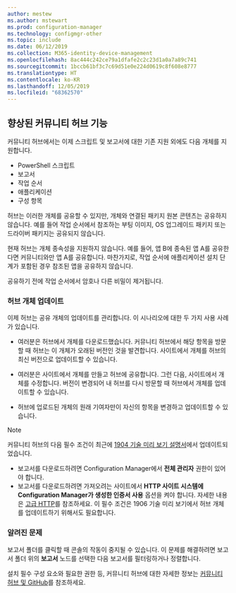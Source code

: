 ```yaml
---
author: mestew
ms.author: mstewart
ms.prod: configuration-manager
ms.technology: configmgr-other
ms.topic: include
ms.date: 06/12/2019
ms.collection: M365-identity-device-management
ms.openlocfilehash: 8ac444c242ce79a1dfafe2c2c23d1a0a7a89c741
ms.sourcegitcommit: 1bccb61bf3c7c69d51e0e224d0619c8f608e8777
ms.translationtype: HT
ms.contentlocale: ko-KR
ms.lasthandoff: 12/05/2019
ms.locfileid: "68362570"
---
```

## <a name="bkmk_hub"></a>향상된 커뮤니티 허브 기능

<!--4224401 & 3555935-->

커뮤니티 허브에서는 이제 스크립트 및 보고서에 대한 기존 지원 외에도 다음 개체를 지원합니다.  

- PowerShell 스크립트
- 보고서
- 작업 순서
- 애플리케이션
- 구성 항목  

허브는 이러한 개체를 공유할 수 있지만, 개체와 연결된 패키지 원본 콘텐츠는 공유하지 않습니다. 예를 들어 작업 순서에서 참조하는 부팅 이미지, OS 업그레이드 패키지 또는 드라이버 패키지는 공유되지 않습니다.

현재 허브는 개체 종속성을 지원하지 않습니다. 예를 들어, 앱 B에 종속된 앱 A를 공유한다면 커뮤니티와만 앱 A를 공유합니다. 마찬가지로, 작업 순서에 애플리케이션 설치 단계가 포함된 경우 참조된 앱을 공유하지 않습니다.

공유하기 전에 작업 순서에서 암호나 다른 비밀이 제거됩니다.

### <a name="updating-hub-objects"></a>허브 개체 업데이트

이제 허브는 공유 개체의 업데이트를 관리합니다. 이 시나리오에 대한 두 가지 사용 사례가 있습니다.

- 여러분은 허브에서 개체를 다운로드했습니다. 커뮤니티 허브에서 해당 항목을 방문할 때 허브는 이 개체가 오래된 버전인 것을 발견합니다. 사이트에서 개체를 허브의 최신 버전으로 업데이트할 수 있습니다.

- 여러분은 사이트에서 개체를 만들고 허브에 공유합니다. 그런 다음, 사이트에서 개체를 수정합니다. 버전이 변경되어 내 허브를 다시 방문할 때 허브에서 개체를 업데이트할 수 있습니다.

- 허브에 업로드된 개체의 원래 기여자만이 자신의 항목을 변경하고 업데이트할 수 있습니다.

> [!NOTE]
> 커뮤니티 허브의 다음 필수 조건이 최근에 [1904 기술 미리 보기 설명서](/sccm/core/get-started/2019/technical-preview-1904#community-hub-and-github)에서 업데이트되었습니다.
> - 보고서를 다운로드하려면 Configuration Manager에서 **전체 관리자** 권한이 있어야 합니다.
> - 보고서를 다운로드하려면 가져오려는 사이트에서 **HTTP 사이트 시스템에 Configuration Manager가 생성한 인증서 사용** 옵션을 켜야 합니다. 자세한 내용은 [고급 HTTP](/sccm/core/plan-design/hierarchy/enhanced-http)를 참조하세요. 이 필수 조건은 1906 기술 미리 보기에서 허브 개체를 업데이트하기 위해서도 필요합니다.

### <a name="known-issues"></a>알려진 문제

보고서 폴더를 클릭할 때 콘솔의 작동이 중지될 수 있습니다. 이 문제를 해결하려면 보고서 폴더 위의 **보고서** 노드를 선택한 다음 보고서를 필터링하거나 정렬합니다.

설치 필수 구성 요소와 필요한 권한 등, 커뮤니티 허브에 대한 자세한 정보는 [커뮤니티 허브 및 GitHub](/sccm/core/get-started/2019/technical-preview-1904#community-hub-and-github)를 참조하세요. 

